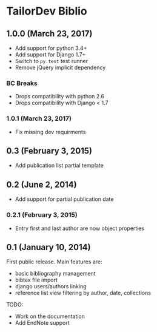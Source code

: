 # TailorDev Biblio

## 1.0.0 (March 23, 2017)

* Add support for python 3.4+
* Add support for Django 1.7+
* Switch to `py.test` test runner
* Remove jQuery implicit dependency

### BC Breaks

* Drops compatibility with python 2.6
* Drops compatibility with Django < 1.7

### 1.0.1 (March 23, 2017)

* Fix missing dev requirments

## 0.3 (February 3, 2015)

* Add publication list partial template

## 0.2 (June 2, 2014)

* Add support for partial publication date

### 0.2.1 (February 3, 2015)

* Entry first and last author are now object properties

## 0.1 (January 10, 2014)

First public release. Main features are:

* basic bibliography management
* bibtex file import
* django users/authors linking
* reference list view filtering by author, date, collections

TODO:

* Work on the documentation
* Add EndNote support
